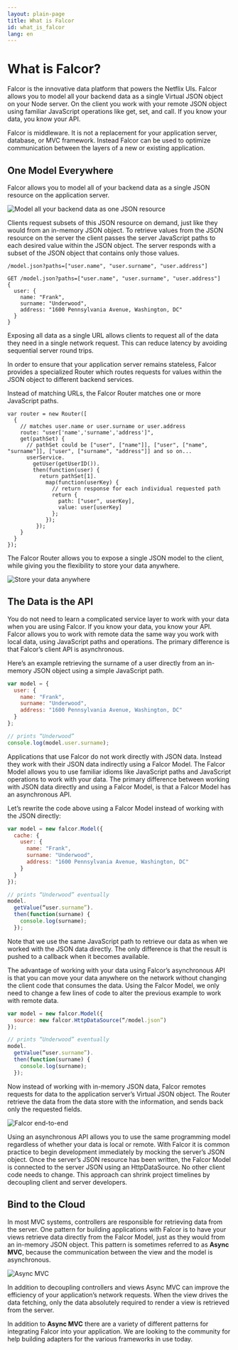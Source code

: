 ```yaml
---
layout: plain-page
title: What is Falcor
id: what_is_falcor
lang: en
---
```


# What is Falcor?

Falcor is the innovative data platform that powers the Netflix UIs. Falcor allows you to model all your backend data as a single Virtual JSON object on your Node server. On the client you work with your remote JSON object using familiar JavaScript operations like get, set, and call. If you know your data, you know your API. 

Falcor is middleware. It is not a replacement for your application server, database, or MVC framework. Instead Falcor can be used to optimize communication between the layers of a new or existing application. 

## One Model Everywhere

Falcor allows you to model all of your backend data as a single JSON resource on the application server.

![Model all your backend data as one JSON resource](../documentation/network-diagram.png)

Clients request subsets of this JSON resource on demand, just like they would from an in-memory JSON object. To retrieve values from the JSON resource on the server the client passes the server JavaScript paths to each desired value within the JSON object. The server responds with a subset of the JSON object that contains only those values.

~~~
/model.json?paths=["user.name", "user.surname", "user.address"]

GET /model.json?paths=["user.name", "user.surname", "user.address"]
{
  user: {
    name: "Frank",
    surname: "Underwood",
    address: "1600 Pennsylvania Avenue, Washington, DC"
  }
}
~~~

Exposing all data as a single URL allows clients to request all of the data they need in a single network request. This can reduce latency by avoiding sequential server round trips.

In order to ensure that your application server remains stateless, Falcor provides a specialized Router which routes requests for values within the JSON object to different backend services.

Instead of matching URLs, the Falcor Router matches one or more JavaScript paths.

~~~
var router = new Router([
  {
    // matches user.name or user.surname or user.address
    route: "user['name','surname','address']",
    get(pathSet) {
      // pathSet could be ["user", ["name"]], ["user", ["name", "surname"]], ["user", ["surname", "address"]] and so on...
      userService.
        getUser(getUserID()).
        then(function(user) {
          return pathSet[1].
            map(function(userKey) {
              // return response for each individual requested path
              return {
                path: ["user", userKey],
                value: user[userKey]
              };
            });
         });
    }
  }
});
~~~

The Falcor Router allows you to expose a single JSON model to the client, while giving you the flexibility to store your data anywhere. 

![Store your data anywhere](../images/services-diagram.png)

## The Data is the API

You do not need to learn a complicated service layer to work with your data when you are using Falcor. If you know your data, you know your API. Falcor allows you to work with remote data the same way you work with local data, using JavaScript paths and operations. The primary difference is that Falcor’s client API is asynchronous.

Here’s an example retrieving the surname of a user directly from an in-memory JSON object using a simple JavaScript path.

~~~js
var model = {
  user: {
    name: "Frank",
    surname: "Underwood",
    address: "1600 Pennsylvania Avenue, Washington, DC"
  }
};

// prints “Underwood”
console.log(model.user.surname);
~~~

Applications that use Falcor do not work directly with JSON data. Instead they work with their JSON data indirectly using a Falcor Model. The Falcor Model allows you to use familiar idioms like JavaScript paths and JavaScript operations to work with your data. The primary difference between working with JSON data directly and using a Falcor Model, is that a Falcor Model has an asynchronous API.

Let’s rewrite the code above using a Falcor Model instead of working with the JSON directly:

~~~js
var model = new falcor.Model({
  cache: {
    user: {
      name: "Frank",
      surname: "Underwood",
      address: "1600 Pennsylvania Avenue, Washington, DC"
    }
  }
});

// prints “Underwood” eventually
model.
  getValue(“user.surname”).
  then(function(surname) {
    console.log(surname);
  });
~~~

Note that we use the same JavaScript path to retrieve our data as when we worked with the JSON data directly. The only difference is that the result is pushed to a callback when it becomes available.

The advantage of working with your data using Falcor’s asynchronous API is that you can move your data anywhere on the network without changing the client code that consumes the data. Using the Falcor Model, we only need to change a few lines of code to alter the previous example to work with remote data.

~~~js
var model = new falcor.Model({
  source: new falcor.HttpDataSource(“/model.json”)
});

// prints “Underwood” eventually
model.
  getValue(“user.surname”).
  then(function(surname) {
    console.log(surname);
  });
~~~

Now instead of working with in-memory JSON data, Falcor remotes requests for data to the application server’s Virtual JSON object. The Router retrieve the data from the data store with the information, and sends back only the requested fields.

![Falcor end-to-end](../falcor-end-to-end.png)

Using an asynchronous API allows you to use the same programming model regardless of whether your data is local or remote. With Falcor it is common practice to begin development immediately by mocking the server’s JSON object. Once the server’s JSON resource has been written, the Falcor Model is connected to the server JSON using an HttpDataSource. No other client code needs to change. This approach can shrink project timelines by decoupling client and server developers.

## Bind to the Cloud

In most MVC systems, controllers are responsible for retrieving data from the server. One pattern for building applications with Falcor is to have your views retrieve data directly from the Falcor Model, just as they would from an in-memory JSON object. This pattern is sometimes referred to as **Async MVC**, because the communication between the view and the model is asynchronous.

![Async MVC](../images/async-mvc.png)

In addition to decoupling controllers and views Async MVC can improve the efficiency of your application’s network requests. When the view drives the data fetching, only the data absolutely required to render a view is retrieved from the server.

In addition to **Async MVC** there are a variety of different patterns for integrating Falcor into your application. We are looking to the community for help building adapters for the various frameworks in use today.
